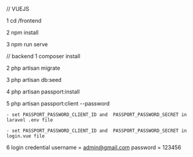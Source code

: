 // VUEJS

1 cd /frontend

2 npm install

3 npm run serve


// backend
1 composer install

2 php artisan migrate 

3 php artisan db:seed

4 php artisan passport:install

5  php artisan passport:client --password

    - set PASSPORT_PASSWORD_CLIENT_ID and  PASSPORT_PASSWORD_SECRET in laravel .env file
    
    - set PASSPORT_PASSWORD_CLIENT_ID and  PASSPORT_PASSWORD_SECRET in login.vue file


6 login credential
    username = admin@gmail.com
    password = 123456


